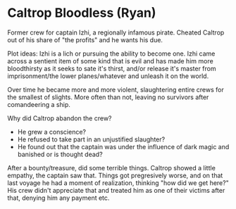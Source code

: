 # Caltrop Bloodless (Ryan)

Former crew for captain Izhi, a regionally infamous pirate.  Cheated Caltrop out of his share of "the profits" and he wants his due.



Plot ideas:
Izhi is a lich or pursuing the ability to become one.
Izhi came across a sentient item of some kind that is evil and has made him more bloodthirsty as it seeks to sate it's thirst, and/or release it's master from imprisonment/the lower planes/whatever and unleash it on the world.

Over time he became more and more violent, slaughtering entire crews for the smallest of slights.  More often than not, leaving no survivors after comandeering a ship.

Why did Caltrop abandon the crew?
  - He grew a conscience?
  - He refused to take part in an unjustified slaughter?
  - He found out that the captain was under the influence of dark magic and banished or is thought dead?


After a bounty/treasure, did some terrible things.  Caltrop showed a little empathy, the captain saw that.  Things got pregresively worse, and on that last voyage he had a moment of realization, thinking "how did we get here?"  His crew didn't appreciate that and treated him as one of their victims after that, denying him any payment etc.
